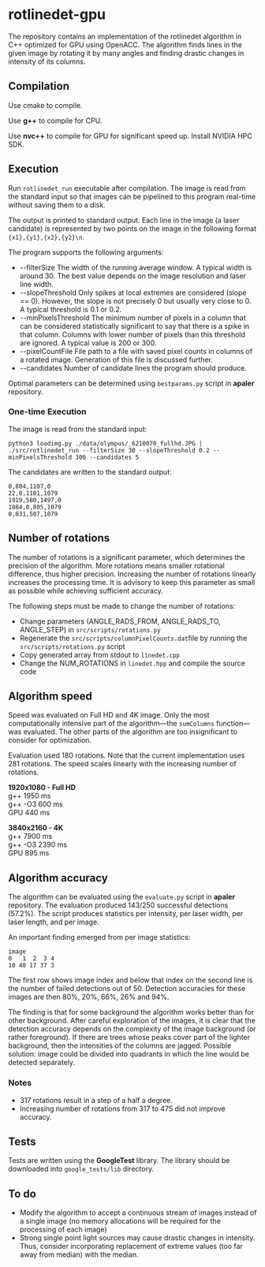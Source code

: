 # rotlinedet-gpu

The repository contains an implementation of the rotlinedet algorithm in C++
optimized for GPU using OpenACC. The algorithm finds lines in the given image by rotating it by 
many angles and finding drastic changes in intensity of its columns.

## Compilation

Use cmake to compile. 

Use **g++** to compile for CPU.

Use **nvc++** to compile for GPU for significant speed up. Install NVIDIA HPC SDK.

## Execution

Run `rotlinedet_run` executable after compilation. The image is read from the standard input
so that images can be pipelined to this program real-time without saving them to a disk.

The output is printed to standard output. Each line in the image (a laser candidate) is represented 
by two points on the image in the following format `{x1},{y1},{x2},{y2}\n`.

The program supports the following arguments:
* --filterSize 
    The width of the running average window. A typical width is around 30. The best value depends
    on the image resolution and laser line width.
* --slopeThreshold
    Only spikes at local extremes are considered (slope == 0). However, the slope is not precisely 0
    but usually very close to 0. A typical threshold is 0.1 or 0.2.
* --minPixelsThreshold
    The minimum number of pixels in a column that can be considered statistically significant to
    say that there is a spike in that column. Columns with lower number of pixels than this threshold
    are ignored. A typical value is 200 or 300.
* --pixelCountFile
    File path to a file with saved pixel counts in columns of a rotated image. 
    Generation of this file is discussed further.
* --candidates
    Number of candidate lines the program should produce.

Optimal parameters can be determined using `bestparams.py` script in **apaler** repository.

### One-time Execution
The image is read from the standard input:
```
python3 loadimg.py ./data/olympus/_6210070_fullhd.JPG | ./src/rotlinedet_run --filterSize 30 --slopeThreshold 0.2 --minPixelsThreshold 300 --candidates 5
```
The candidates are written to the standard output:
```
0,804,1107,0
22,0,1101,1079
1919,580,1497,0
1884,0,805,1079
0,831,507,1079
```

## Number of rotations

The number of rotations is a significant parameter, which determines the precision of the 
algorithm. More rotations means smaller rotational difference, thus higher precision.
Increasing the number of rotations linearly increases the processing time. It is advisory
to keep this parameter as small as possible while achieving sufficient accuracy.

The following steps must be made to change the number of rotations:
* Change parameters (ANGLE_RADS_FROM, ANGLE_RADS_TO, ANGLE_STEP) in `src/scripts/rotations.py`
* Regenerate the `src/scripts/columnPixelCounts.dat`file by running the `src/scripts/rotations.py` script
* Copy generated array from stdout to `linedet.cpp` 
* Change the NUM_ROTATIONS in `linedet.hpp` and compile the source code

## Algorithm speed

Speed was evaluated on Full HD and 4K image. 
Only the most computationally intensive part of the algorithm—the `sumColumns` function—was evaluated.
The other parts of the algorithm are too insignificant to consider for optimization. 

Evaluation used 180 rotations. Note that the current implementation uses 281 rotations. The speed 
scales linearly with the increasing number of rotations.

**1920x1080 - Full HD**  
g++ 		1950 ms  
g++ -O3 	600 ms  
GPU 		440 ms  

**3840x2160 - 4K**  
g++ 		7900 ms  
g++ -O3 	2390 ms  
GPU 		895 ms  

## Algorithm accuracy

The algorithm can be evaluated using the `evaluate.py` script in **apaler** repository.
The evaluation produced 143/250 successful detections (57.2%). The script produces statistics 
per intensity, per laser width, per laser length, and per image.

An important finding emerged from per image statistics:
```
image
0   1  2  3 4
10 40 17 37 3
```
The first row shows image index and below that index on the second line is the number of failed
detections out of 50. Detection accuracies for these images are then 80%, 20%, 66%, 26% and 94%.

The finding is that for some background the algorithm works better than for other background. 
After careful exploration of the images, it is clear that the detection accuracy depends on the complexity
of the image background (or rather foreground). If there are trees whose peaks cover part of the 
lighter background, then the intensities of the columns are jagged.
Possible solution: image could be divided into quadrants in which the line would be detected separately.

### Notes

* 317 rotations result in a step of a half a degree.
* Increasing number of rotations from 317 to 475 did not
  improve accuracy.

## Tests

Tests are written using the **GoogleTest** library. The library should be downloaded 
into `google_tests/lib` directory.

## To do

* Modify the algorithm to accept a continuous stream of images instead of a single image
  (no memory allocations will be required for the processing of each image)
* Strong single point light sources may cause drastic changes in intensity. Thus, consider incorporating
replacement of extreme values (too far away from median) with the median.

